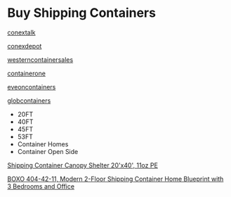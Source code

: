 <!-- C:\Users\razer\Desktop\walkerrh.github.io\SCROLLS_FOLDER\SHIPPING\containers.md -->





# Buy Shipping Containers

[conextalk](https://www.conextalk.com/)

[conexdepot](https://www.conexdepot.com/)

[westerncontainersales](https://westerncontainersales.com/)

[containerone](https://containerone.net/)

[eveoncontainers](https://www.eveoncontainers.com/en-US)

[globcontainers](9https://globcontainers.com/)
- 20FT
- 40FT
- 45FT
- 53FT
- Container Homes
- Container Open Side

[Shipping Container Canopy Shelter 20'x40', 11oz PE](https://www.wayfair.com/CHERY-INDUSTRIAL.COM--Shipping-Container-Canopy-Shelter-20x40-11oz-PE-SC00012-L7052-K~CEBY1017.html?refid=GX679866981254-CEBY1017&device=c&ptid=771213233278&network=g&targetid=pla-771213233278&channel=GooglePLA&ireid=266409976&fdid=1817&gad_source=1&gclid=CjwKCAjw4f6zBhBVEiwATEHFVpTTq7PZ6YJXlY4sutp543dbFIlJlauHUyz2og6l-5czuc1EsotM8RoCieoQAvD_BwE)

[BOXO 404-42-11, Modern 2-Floor Shipping Container Home Blueprint with 3 Bedrooms and Office](https://www.etsy.com/listing/1618102601/boxo-404-42-11-modern-2-floor-shipping?ga_order=most_relevant&ga_search_type=all&ga_view_type=gallery&ga_search_query=container+blueprint&ref=sr_gallery-1-19&pro=1&dd=1&content_source=72ddc14ad9847f4587e7fc9ef291664eb4f98124%253A1618102601&organic_search_click=1)